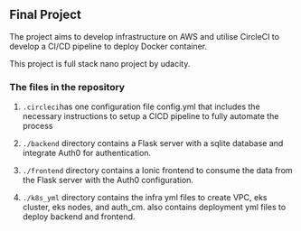 
## Final Project

The project aims to develop infrastructure on AWS and utilise CircleCI to develop a CI/CD pipeline to deploy Docker container. 

This project is full stack nano project by udacity. 


### The files in the repository

1.  `.circleci`has one configuration file config.yml that includes the necessary instructions to setup a CICD pipeline to fully automate the process

2.  `./backend` directory contains a Flask server with a sqlite database and integrate Auth0 for authentication.

3.  `./frontend` directory contains a Ionic frontend to consume the data from the Flask server with the Auth0 configuration. 

4.  `./k8s_yml` directory contains the infra yml files to create VPC, eks cluster, eks nodes, and auth_cm. also contains deployment yml files to deploy backend and frontend.

